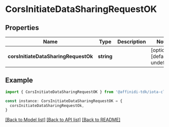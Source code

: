 # CorsInitiateDataSharingRequestOK

## Properties

| Name                                 | Type       | Description | Notes                             |
| ------------------------------------ | ---------- | ----------- | --------------------------------- |
| **corsInitiateDataSharingRequestOk** | **string** |             | [optional] [default to undefined] |

## Example

```typescript
import { CorsInitiateDataSharingRequestOK } from '@affinidi-tdk/iota-client'

const instance: CorsInitiateDataSharingRequestOK = {
  corsInitiateDataSharingRequestOk,
}
```

[[Back to Model list]](../README.md#documentation-for-models) [[Back to API list]](../README.md#documentation-for-api-endpoints) [[Back to README]](../README.md)
